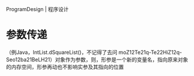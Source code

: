 ProgramDesign | 程序设计

# 参数传递

（例Java，IntList.dSquareList()，不记得了去问 moZ12Te21q-Te22HiZ12q-Seo12ba21BeLH21）对象作为参数，则，形参是一个新的变量名，指向原来对象的内存空间，形参再动也不影响实参及其指向的位置